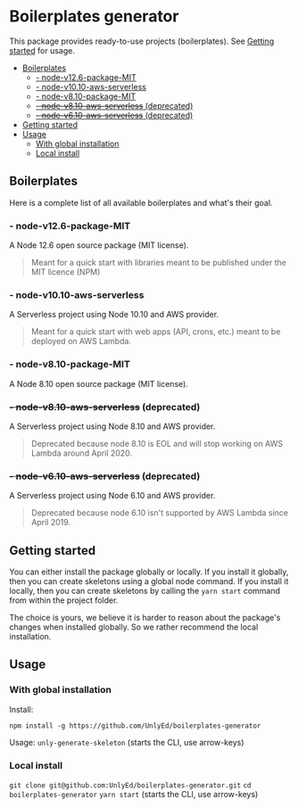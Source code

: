 # Boilerplates generator

This package provides ready-to-use projects (boilerplates). 
See [Getting started](#getting-started) for usage.

<!-- toc -->

- [Boilerplates](#boilerplates)
  * [- node-v12.6-package-MIT](#--node-v126-package-mit)
  * [- node-v10.10-aws-serverless](#--node-v1010-aws-serverless)
  * [- node-v8.10-package-MIT](#--node-v810-package-mit)
  * [~~- node-v8.10-aws-serverless~~ (deprecated)](#--node-v810-aws-serverless-deprecated)
  * [~~- node-v6.10-aws-serverless~~ (deprecated)](#--node-v610-aws-serverless-deprecated)
- [Getting started](#getting-started)
- [Usage](#usage)
  * [With global installation](#with-global-installation)
  * [Local install](#local-install)

<!-- tocstop -->

## Boilerplates

Here is a complete list of all available boilerplates and what's their goal.


### - node-v12.6-package-MIT

A Node 12.6 open source package (MIT license).

> Meant for a quick start with libraries meant to be published under the MIT licence (NPM)

### - node-v10.10-aws-serverless

A Serverless project using Node 10.10 and AWS provider.

> Meant for a quick start with web apps (API, crons, etc.) meant to be deployed on AWS Lambda.

### - node-v8.10-package-MIT

A Node 8.10 open source package (MIT license).

### ~~- node-v8.10-aws-serverless~~ (deprecated)

A Serverless project using Node 8.10 and AWS provider.

> Deprecated because node 8.10 is EOL and will stop working on AWS Lambda around April 2020.

### ~~- node-v6.10-aws-serverless~~ (deprecated)

A Serverless project using Node 6.10 and AWS provider.

> Deprecated because node 6.10 isn't supported by AWS Lambda since April 2019.

## Getting started

You can either install the package globally or locally.
If you install it globally, then you can create skeletons using a global node command.
If you install it locally, then you can create skeletons by calling the `yarn start` command from within the project folder.

The choice is yours, we believe it is harder to reason about the package's changes when installed globally. 
So we rather recommend the local installation.

## Usage

### With global installation
Install:
```
npm install -g https://github.com/UnlyEd/boilerplates-generator
```

Usage:
`unly-generate-skeleton` (starts the CLI, use arrow-keys)

### Local install
`git clone git@github.com:UnlyEd/boilerplates-generator.git`
`cd boilerplates-generator`
`yarn start` (starts the CLI, use arrow-keys)
